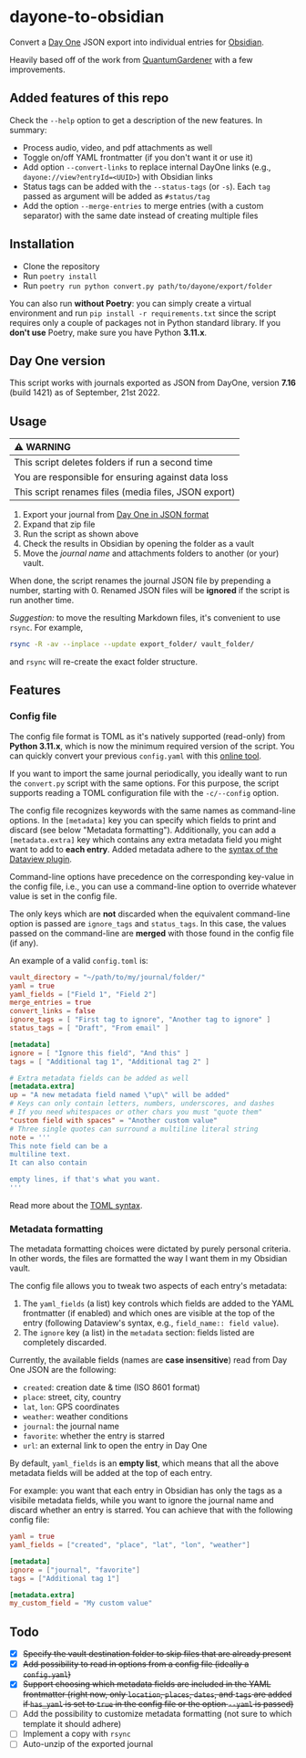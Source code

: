 # dayone-to-obsidian

Convert a [Day One](https://dayoneapp.com/) JSON export into individual entries for [Obsidian](https://obsidian.md).

Heavily based off of the work from [QuantumGardener](https://github.com/quantumgardener/dayone-to-obsidian) with a few improvements.

## Added features of this repo

Check the `--help` option to get a description of the new features. In summary:

- Process audio, video, and pdf attachments as well
- Toggle on/off YAML frontmatter (if you don't want it or use it)
- Add option `--convert-links` to replace internal DayOne links (e.g., `dayone://view?entryId=<UUID>`) with Obsidian links
- Status tags can be added with the `--status-tags` (or `-s`). Each `tag` passed as argument will be added as `#status/tag`
- Add the option `--merge-entries` to merge entries (with a custom separator) with the same date instead of creating multiple files

## Installation

- Clone the repository
- Run `poetry install`
- Run `poetry run python convert.py path/to/dayone/export/folder`

You can also run **without Poetry**: you can simply create a virtual environment and run `pip install -r requirements.txt` since the script requires only a couple of packages not in Python standard library. If you **don't use** Poetry, make sure you have Python **3.11.x**.

## Day One version

This script works with journals exported as JSON from DayOne, version **7.16** (build 1421) as of September, 21st 2022.

## Usage

| :warning: WARNING                                    |
| :--------------------------------------------------- |
| This script deletes folders if run a second time     |
| You are responsible for ensuring against data loss   |
| This script renames files (media files, JSON export) |

1. Export your journal from [Day One in JSON format](https://help.dayoneapp.com/en/articles/440668-exporting-entries)
2. Expand that zip file
3. Run the script as shown above
4. Check the results in Obsidian by opening the folder as a vault
5. Move the _journal name_ and attachments folders to another (or your) vault.

When done, the script renames the journal JSON file by prepending a number, starting with 0. Renamed JSON files will be **ignored** if the script is run another time.

_Suggestion:_ to move the resulting Markdown files, it's convenient to use `rsync`. For example,

```bash
rsync -R -av --inplace --update export_folder/ vault_folder/
```

and `rsync` will re-create the exact folder structure.

## Features

### Config file

The config file format is TOML as it's natively supported (read-only) from **Python 3.11.x**, which is now the minimum required version of the script. You can quickly convert your previous `config.yaml` with this [online tool](https://transform.tools/yaml-to-toml).

If you want to import the same journal periodically, you ideally want to run the `convert.py` script with the same options. For this purpose, the script supports reading a TOML configuration file with the `-c/--config` option.

The config file recognizes keywords with the same names as command-line options. In the `[metadata]` key you can specify which fields to print and discard (see below "Metadata formatting"). Additionally, you can add a `[metadata.extra]` key which contains any extra metadata field you might want to add to **each entry**. Added metadata adhere to the [syntax of the Dataview plugin](https://blacksmithgu.github.io/obsidian-dataview/annotation/add-metadata/).

Command-line options have precedence on the corresponding key-value in the config file, i.e., you can use a command-line option to override whatever value is set in the config file.

The only keys which are **not** discarded when the equivalent command-line option is passed are `ignore_tags` and `status_tags`. In this case, the values passed on the command-line are **merged** with those found in the config file (if any).

An example of a valid `config.toml` is:

```toml
vault_directory = "~/path/to/my/journal/folder/"
yaml = true
yaml_fields = ["Field 1", "Field 2"]
merge_entries = true
convert_links = false
ignore_tags = [ "First tag to ignore", "Another tag to ignore" ]
status_tags = [ "Draft", "From email" ]

[metadata]
ignore = [ "Ignore this field", "And this" ]
tags = [ "Additional tag 1", "Additional tag 2" ]

# Extra metadata fields can be added as well
[metadata.extra]
up = "A new metadata field named \"up\" will be added"
# Keys can only contain letters, numbers, underscores, and dashes
# If you need whitespaces or other chars you must "quote them"
"custom field with spaces" = "Another custom value"
# Three single quotes can surround a multiline literal string
note = '''
This note field can be a
multiline text.
It can also contain

empty lines, if that's what you want.
'''
```

Read more about the [TOML syntax](https://github.com/toml-lang/toml).

### Metadata formatting

The metadata formatting choices were dictated by purely personal criteria. In other words, the files are formatted the way I want them in my Obsidian vault.

The config file allows you to tweak two aspects of each entry's metadata:

1. The `yaml_fields` (a list) key controls which fields are added to the YAML frontmatter (if enabled) and which ones are visible at the top of the entry (following Dataview's syntax, e.g., `field_name:: field value`).
2. The `ignore` key (a list) in the `metadata` section: fields listed are completely discarded.

Currently, the available fields (names are **case insensitive**) read from Day One JSON are the following:

- `created`: creation date & time (ISO 8601 format)
- `place`: street, city, country
- `lat`, `lon`: GPS coordinates
- `weather`: weather conditions
- `journal`: the journal name
- `favorite`: whether the entry is starred
- `url`: an external link to open the entry in Day One

By default, `yaml_fields` is an **empty list**, which means that all the above metadata fields will be added at the top of each entry.

For example: you want that each entry in Obsidian has only the tags as a visibile metadata fields, while you want to ignore the journal name and discard whether an entry is starred. You can achieve that with the following config file:

```toml
yaml = true
yaml_fields = ["created", "place", "lat", "lon", "weather"]

[metadata]
ignore = ["journal", "favorite"]
tags = ["Additional tag 1"]

[metadata.extra]
my_custom_field = "My custom value"
```

## Todo

- [x] ~~Specify the vault destination folder to skip files that are already present~~
- [x] ~~Add possibility to read in options from a config file (ideally a `config.yaml`)~~
- [x] ~~Support choosing which metadata fields are included in the YAML frontmatter (right now, only `location`, `places`, `dates`, and `tags` are added if `has_yaml` is set to `true` in the config file or the option `--yaml` is passed)~~
- [ ] Add the possibility to customize metadata formatting (not sure to which template it should adhere)
- [ ] Implement a copy with `rsync`
- [ ] Auto-unzip of the exported journal
